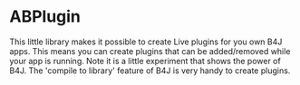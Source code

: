 # ABPlugin
This little library makes it possible to create Live plugins for you own B4J apps. This means you can create plugins that can be added/removed while your app is running. Note it is a little experiment that shows the power of B4J. The 'compile to library' feature of B4J is very handy to create plugins.

